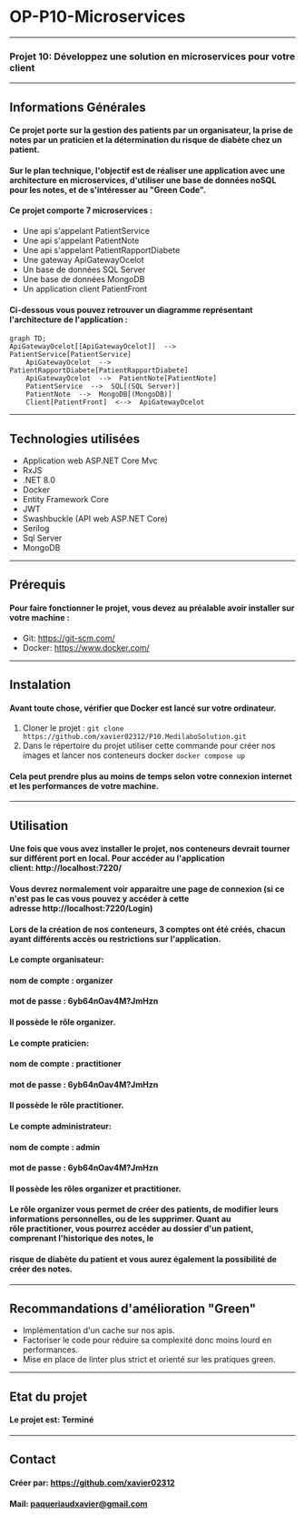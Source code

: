 # OP-P10-Microservices
---

### Projet 10: Développez une solution en microservices pour votre client
---

## Informations Générales

#### Ce projet porte sur la gestion des patients par un organisateur, la prise de notes par un praticien et la détermination du risque de diabète chez un patient.

#### Sur le plan technique, l'objectif est de réaliser une application avec une architecture en microservices, d'utiliser une base de données noSQL pour les notes, et de s'intéresser au "Green Code".

#### Ce projet comporte 7 microservices :
  - Une api s'appelant PatientService
  - Une api s'appelant PatientNote
  - Une api s'appelant PatientRapportDiabete
  - Une gateway ApiGatewayOcelot
  - Un base de données SQL Server
  - Une base de données MongoDB
  - Un application client PatientFront

#### Ci-dessous vous pouvez retrouver un diagramme représentant l'architecture de l'application :
```mermaid
graph TD;
ApiGatewayOcelot[[ApiGatewayOcelot]]  -->  PatientService[PatientService]
	ApiGatewayOcelot  -->  PatientRapportDiabete[PatientRapportDiabete]
	ApiGatewayOcelot  -->  PatientNote[PatientNote]
	PatientService  -->  SQL[(SQL Server)]
	PatientNote  -->  MongoDB[(MongoDB)]
	Client[PatientFront]  <-->  ApiGatewayOcelot
```
---
## Technologies utilisées
  
  - Application web ASP.NET Core Mvc
  - RxJS
  - .NET 8.0
  - Docker
  - Entity Framework Core
  - JWT
  - Swashbuckle (API web ASP.NET Core)
  - Serilog
  - Sql Server
  - MongoDB

---
## Prérequis    

#### Pour faire fonctionner le projet, vous devez au préalable avoir installer sur votre machine :

  - Git: https://git-scm.com/
  - Docker: https://www.docker.com/

---
## Instalation

#### Avant toute chose, vérifier que Docker est lancé sur votre ordinateur.

  1. Cloner le projet :
  `git clone https://github.com/xavier02312/P10.MedilaboSolution.git`
  2. Dans le répertoire du projet utiliser cette commande pour créer nos images et lancer nos conteneurs docker
  `docker compose up`
  

#### Cela peut prendre plus au moins de temps selon votre connexion internet et les performances de votre machine.

---
## Utilisation

#### Une fois que vous avez installer le projet, nos conteneurs devrait tourner sur différent port en local. Pour accéder au l'application client: http://localhost:7220/ 
#### Vous devrez normalement voir apparaitre une page de connexion (si ce n'est pas le cas vous pouvez y accéder à cette adresse http://localhost:7220/Login)
 
#### Lors de la création de nos conteneurs, 3 comptes ont été créés, chacun ayant différents accès ou restrictions sur l'application.

#### __Le compte organisateur__:
#### nom de compte : organizer
#### mot de passe : 6yb64nOav4M?JmHzn
#### Il possède le rôle organizer.

#### __Le compte praticien__:
#### nom de compte : practitioner
#### mot de passe : 6yb64nOav4M?JmHzn
#### Il possède le rôle practitioner.

#### __Le compte administrateur__:
#### nom de compte : admin
#### mot de passe : 6yb64nOav4M?JmHzn
#### Il possède les rôles organizer et practitioner.

#### Le rôle __organizer__ vous permet de créer des patients, de modifier leurs informations personnelles, ou de les supprimer. Quant au rôle __practitioner__, vous pourrez accéder au dossier d'un patient, comprenant l'historique des notes, le 
#### risque de diabète du patient et vous aurez également la possibilité de créer des notes.

---
## Recommandations d'amélioration "Green"

  - Implémentation d'un cache sur nos apis.
  - Factoriser le code pour réduire sa complexité donc moins lourd en performances.
  - Mise en place de linter plus strict et orienté sur les pratiques green.

---
## Etat du projet
#### Le projet est: __Terminé__ 

---
## Contact
#### Créer par: https://github.com/xavier02312
#### Mail: paqueriaudxavier@gmail.com
